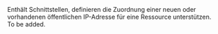 <Namespace Name="Microsoft.Azure.Management.Network.Fluent.HasPublicIPAddress.Definition">
  <Docs>
    <summary>Enthält Schnittstellen, definieren die Zuordnung einer neuen oder vorhandenen öffentlichen IP-Adresse für eine Ressource unterstützen.</summary> 
    <remarks>To be added.</remarks>
  </Docs>
</Namespace>

